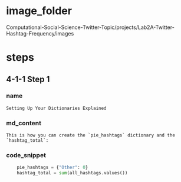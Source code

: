 # image_folder
Computational-Social-Science-Twitter-Topic/projects/Lab2A-Twitter-Hashtag-Frequency/images

# steps

## 4-1-1 Step 1
### name
```
Setting Up Your Dictionaries Explained
```

### md_content 
```
This is how you can create the `pie_hashtags` dictionary and the `hashtag_total`:

```

### code_snippet

```python
    pie_hashtags = {"Other": 0}
    hashtag_total = sum(all_hashtags.values())
```
